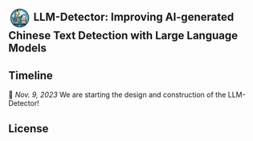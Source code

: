 
## <img src="assets/logo.png" style="vertical-align: middle; width: 45px;"> LLM-Detector: Improving AI-generated Chinese Text Detection with Large Language Models 

## Timeline

📢 *Nov. 9, 2023* We are starting the design and construction of the LLM-Detector!
<!--
## Contributions


||   |   ||
|:-:|:-:|:-:|:-|
|<img src="https://avatars.githubusercontent.com/u/55651568?v=4" alt="" width="40"/>|<img src="https://avatars.githubusercontent.com/u/44778029?v=4" alt="" width="40"/>|<img src="https://avatars.githubusercontent.com/u/42091637?v=4" alt="" width="40"/>|<img src="https://avatars.githubusercontent.com/u/38195038?v=4" alt="" width="40"/>|
| [Rongsheng Wang](https://github.com/WangRongsheng) </br>@MPU & QiYuan-Tech | [Haoming Chen](https://github.com/uxfion) </br>@MPU & QiYuan-Tech | [Ruizhe Zhou](https://github.com/RetroZhou) </br>@MPU & QiYuan-Tech |[Jing Tang](https://github.com/vaew) </br>@HUST |

<table>
  <tr>
    <td width= "165"><img src="https://avatars.githubusercontent.com/u/55651568?v=4" alt="Chat_haruhi" width="160"></td>
    <td>
      <h2><a href="https://github.com/WangRongsheng"> Rongsheng Wang </a> @MPU & QiYuan-Tech </h2>
      <p> 项目发起者, 数据采集 </p>
    </td>
  </tr>
</table>

<table>
  <tr>
    <td width= "165"><img src="https://avatars.githubusercontent.com/u/44778029?v=4" alt="Chat_haruhi" width="160"></td>
    <td>
      <h2><a href="https://github.com/uxfion"> Haoming Chen </a> @MPU & QiYuan-Tech </h2>
      <p> 数据采集 </p>
    </td>
  </tr>
</table>

<table>
  <tr>
    <td width= "165"><img src="https://avatars.githubusercontent.com/u/42091637?v=4" alt="Chat_haruhi" width="160"></td>
    <td>
      <h2><a href="https://github.com/RetroZhou"> Ruizhe Zhou </a> @MPU & QiYuan-Tech </h2>
      <p> 数据采集 </p>
    </td>
  </tr>
</table>


**Institutions**
||||
|:-:|:-:|:-:|
|[QiYuan](https://github.com/QiYuan-tech)|[MPU](https://www.mpu.edu.mo/zh/index.php)|[HUST](https://www.hust.edu.cn/)|
|<img src="https://avatars.githubusercontent.com/u/149642553?s=200&v=4" alt="" width="40"/>|<img src="https://upload.wikimedia.org/wikipedia/commons/thumb/e/ee/Macao_Polytechnic_University_logo.svg/150px-Macao_Polytechnic_University_logo.svg.png" alt="" width="40"/>|<img src="https://upload.wikimedia.org/wikipedia/zh/thumb/a/ab/Huazhong_University_of_Science_%26_Technology_logo.svg/230px-Huazhong_University_of_Science_%26_Technology_logo.svg.png" alt="" width="40"/>|

> *The above rankings are not in any particular order.*


## References

1. https://github.com/cardiffnlp/xlm-t
2. https://github.com/Hello-SimpleAI/chatgpt-comparison-detection
3. https://github.com/blmoistawinde/HarvestText
4. https://github.com/BLKSerene/Wordless
5. https://github.com/hankcs/HanLP
6. https://github.com/yafuly/DeepfakeTextDetect

-->

## License
